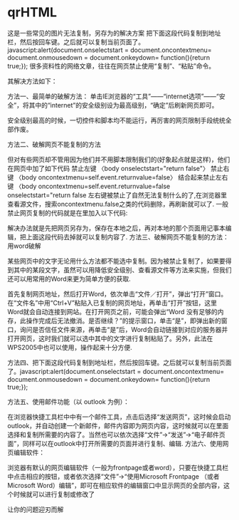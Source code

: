 # qrHTML
这是一些常见的图片无法复制，另存为的解决方案
把下面这段代码复制到地址栏，然后按回车键。之后就可以复制当前页面了。 
javascript:alert(document.onselectstart = document.oncontextmenu= document.onmousedown = document.onkeydown= function(){return true;}); 
很多资料性的网络文章，往往在网页禁止使用“复制”、“粘贴”命令。

其解决方法如下：

方法一、最简单的破解方法： 单击IE浏览器的“工具”——“internet选项”——“安全”，将其中的“internet”的安全级别设为最高级别，“确定”后刷新网页即可。

安全级别最高的时候，一切控件和脚本均不能运行，再厉害的网页限制手段统统全部作废。 

方法二、破解网页不能复制的方法 

但对有些网页却不管用因为他们并不用脚本限制我们的(好象起点就是这样)，他们在网页中加了如下代码 
禁止左键 〈body onselectstart="return false"〉 
禁止右键 〈body oncontextmenu=self.event.returnvalue=false〉 
结合起来禁止左右键 
〈body oncontextmenu=self.event.returnvalue=false onselectstart="return false 
左右键被禁止了自然无法复制什么的了,在浏览器里查看源文件，搜索oncontextmenu.false之类的代码删除，再刷新就可以了. 
一般禁止网页复制的代码就是在<body>里加入以下代码: 
<body oncontextmenu="return false" onselectstart="return "> 

解决办法就是先把网页另存为，保存在本地之后，再对本地的那个页面用记事本编辑，把上面这段代码去掉就可以复制内容了. 
方法三、破解网页不能复制的方法：用word破解 

某些网页中的文字无论用什么方法都不能选中复制。因为被禁止复制了，如果要得到其中的某段文字，虽然可以用降低安全级别、查看源文件等方法来实施，但我们还可以用常用的Word来更为简单方便的获取. 

首先复制网页地址，然后打开Word，依次单击“文件／打开”，弹出“打开”窗口。在“文件名”中用“Ctrl+V”粘贴入已复制的网页地址，再单击“打开”按钮，这里Word就会自动连接到网站。在打开网页之前，可能会弹出“Word 没有足够的内存，此操作完成后无法撤消。是否继续？”的提示窗口，单击“是”，即弹出新的窗口，询问是否信任文件来源，再单击“是”后，Word会自动链接到对应的服务器并打开网页，这时我们就可以选中其中的文字进行复制粘贴了。另外，此法在WPS2005中也可以使用，操作起来十分方便. 

方法四、把下面这段代码复制到地址栏，然后按回车键。之后就可以复制当前页面了。javascript:alert(document.onselectstart = document.oncontextmenu= document.onmousedown = document.onkeydown= function(){return true;}); 

方法五、使用邮件功能（以 outlook 为例）： 

在浏览器快捷工具栏中中有一个邮件工具，点击后选择“发送网页”，这时候会启动outlook，并自动创建一个新邮件，邮件内容即为网页内容，这时候就可以在里面选择和复制所需要的内容了。当然也可以依次选择“文件”→“发送”→“电子邮件页面”，同样可以在outlook中打开所需要的页面并进行复制、编辑. 
方法六、使用网页编辑软件： 

浏览器有默认的网页编辑软件（一般为frontpage或者word），只要在快捷工具栏中点击相应的按钮，或者依次选择“文件”→“使用Microsoft Frontpage （或者Microsoft Word）编辑”，即可在相应软件的编辑窗口中显示网页的全部内容，这个时候就可以进行复制或修改了 

让你的问题迎刃而解

